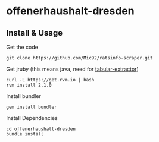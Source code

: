 # offenerhaushalt-dresden

## Install & Usage

Get the code

    git clone https://github.com/Mic92/ratsinfo-scraper.git

Get jruby (this means java, need for [tabular-extractor](TODO))

    curl -L https://get.rvm.io | bash
    rvm install 2.1.0

Install bundler

    gem install bundler

Install Dependencies

    cd offenerhaushalt-dresden
    bundle install
